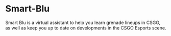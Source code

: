 # Smart-Blu
Smart Blu is a virtual assistant to help you learn grenade lineups in CSGO, as well as keep you up to date on developments in the CSGO Esports scene.
